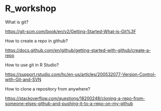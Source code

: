 # R_workshop

What is git? 


https://git-scm.com/book/en/v2/Getting-Started-What-is-Git%3F

How to create a repo in github? 


https://docs.github.com/en/github/getting-started-with-github/create-a-repo

How to use git in R Studio? 


https://support.rstudio.com/hc/en-us/articles/200532077-Version-Control-with-Git-and-SVN



How to clone a repository from anywhere?


https://stackoverflow.com/questions/18200248/cloning-a-repo-from-someone-elses-github-and-pushing-it-to-a-repo-on-my-github


